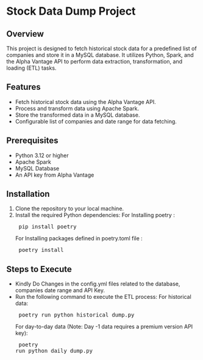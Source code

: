 # Stock Data Dump Project

## Overview
This project is designed to fetch historical stock data for a predefined list of companies and store it in a MySQL database. It utilizes Python, Spark, and the Alpha Vantage API to perform data extraction, transformation, and loading (ETL) tasks.

## Features
- Fetch historical stock data using the Alpha Vantage API.
- Process and transform data using Apache Spark.
- Store the transformed data in a MySQL database.
- Configurable list of companies and date range for data fetching.

## Prerequisites
- Python 3.12 or higher
- Apache Spark
- MySQL Database
- An API key from Alpha Vantage

## Installation
1. Clone the repository to your local machine.
2. Install the required Python dependencies:
   For Installing poetry : <pre> pip install poetry </pre>
   For Installing packages defined in poetry.toml file : <pre> poetry install </pre>
   
## Steps to Execute
- Kindly Do Changes in the config.yml files related to the database, companies date range and API Key.
- Run the following command to execute the ETL process:
  For historical data:<pre> poetry run python historical_dump.py </pre>
  For day-to-day data (Note: Day -1 data requires a premium version API key):<pre> poetry run python daily_dump.py </pre>
   
   
